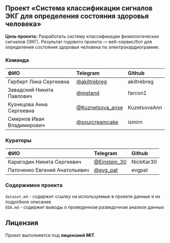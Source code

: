 ## Проект «Система классификации сигналов ЭКГ для определения состояния здоровья человека»

<b>Цель проекта:</b> Разработать систему классификации физиологических сигналов (ЭКГ). Результат годового проекта — веб-сервис/бот для определения состояния здоровья человека по электрокардиограмме.

### Команда 

| ФИО              | Telegram | Github |
| :---------------- | :---------------- | :---------------- |
| Герберт Лика Сергеевна       |   [@akiltrebreg](https://t.me/akiltrebreg)   | akiltrebreg |
| Завадский Никита Павлович           |   [@metand](https://t.me/metand)   | farcon1 |
| Кузнецова Анна Сергеевна    |  [@Kuznetsova_anse](https://t.me/Kuznetsova_anse)   | KuzetsovaAnn |
| Смирнов Иван Владимирович |  [@sourcreamcake](https://t.me/sourcreamcake)   | ismirn |

### Кураторы

| ФИО              | Telegram | Github |
| :---------------- | :---------------- | :---------------- |
| Карагодин Никита Сергеевич       |   [@Einstein_30](https://t.me/Einstein_30)   | NickKar30 |
| Паточенко Евгений Анатольевич           |   [@evg_pat](https://t.me/evg_pat)   | evgpat |

### Содержимое проекта
`dataset.md` - содержит ссылку на используемые в проекте данные и их подробное описание <br>
`EDA.md` - содержит выводы о проведенном разведочном анализе данных

## Лицензия
Проект выполняется под **лицензией MIT**.


